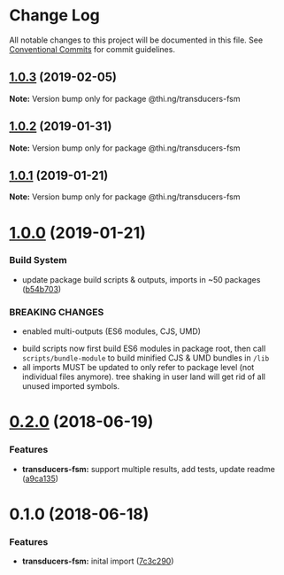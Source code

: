 # Change Log

All notable changes to this project will be documented in this file.
See [Conventional Commits](https://conventionalcommits.org) for commit guidelines.

## [1.0.3](https://github.com/thi-ng/umbrella/compare/@thi.ng/transducers-fsm@1.0.2...@thi.ng/transducers-fsm@1.0.3) (2019-02-05)

**Note:** Version bump only for package @thi.ng/transducers-fsm





## [1.0.2](https://github.com/thi-ng/umbrella/compare/@thi.ng/transducers-fsm@1.0.1...@thi.ng/transducers-fsm@1.0.2) (2019-01-31)

**Note:** Version bump only for package @thi.ng/transducers-fsm





## [1.0.1](https://github.com/thi-ng/umbrella/compare/@thi.ng/transducers-fsm@1.0.0...@thi.ng/transducers-fsm@1.0.1) (2019-01-21)

**Note:** Version bump only for package @thi.ng/transducers-fsm





# [1.0.0](https://github.com/thi-ng/umbrella/compare/@thi.ng/transducers-fsm@0.2.36...@thi.ng/transducers-fsm@1.0.0) (2019-01-21)


### Build System

* update package build scripts & outputs, imports in ~50 packages ([b54b703](https://github.com/thi-ng/umbrella/commit/b54b703))


### BREAKING CHANGES

* enabled multi-outputs (ES6 modules, CJS, UMD)

- build scripts now first build ES6 modules in package root, then call
  `scripts/bundle-module` to build minified CJS & UMD bundles in `/lib`
- all imports MUST be updated to only refer to package level
  (not individual files anymore). tree shaking in user land will get rid of
  all unused imported symbols.


<a name="0.2.0"></a>
# [0.2.0](https://github.com/thi-ng/umbrella/compare/@thi.ng/transducers-fsm@0.1.0...@thi.ng/transducers-fsm@0.2.0) (2018-06-19)


### Features

* **transducers-fsm:** support multiple results, add tests, update readme ([a9ca135](https://github.com/thi-ng/umbrella/commit/a9ca135))


<a name="0.1.0"></a>
# 0.1.0 (2018-06-18)


### Features

* **transducers-fsm:** inital import ([7c3c290](https://github.com/thi-ng/umbrella/commit/7c3c290))

